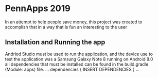 # PennApps 2019
  In an attempt to help people save money, this project was created to accomplish that in a way that is fun an interesting to the user 
## Installation and Running the app
  Andriod Studio must be used to run the application, and the device use to test the application was a Samsung Galaxy Note 8 running on   Android 8.0
  all dependencies that must be installed can be found in the build.gradle (Module: apps) file.
  ...
  dependencies {
    INSERT DEPENDENCIES
}
  ...
